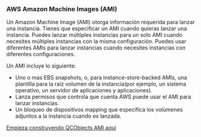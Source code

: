 ### AWS Amazon Machine Images (AMI)

Un Amazon Machine Image (AMI) otorga información requerida para lanzar una instancia.  Tienes que especificar un AMI cuando quieras lanzar una instancia. Puedes lanzar múltiples instancias para un solo AMI cuando necesites múltiples instancias con la misma configuración. Puedes usar diferentes AMIs para lanzar instancias cuando necesites instancias con diferentes configuraciones.

Un AMI incluye lo siguiente:

- Uno o mas EBS snapshots, o, para instance-store-backed AMIs, una plantilla para la raíz volumen de la instancia(por ejemplo, un sistema operativo, un servidor de aplicaciones y aplicaciones).
- Lanza permisos que controla que cuenta AWS puede usar el AMI para lanzar instancias.
- Un bloqueo de dispositivos mapping que especifica los volúmenes adjuntos a la instancia cuando es lanzada.

[Empieza construyendo QCObjects AMI aquí](https://aws.amazon.com/marketplace/pp/B07YZRH7VB)
